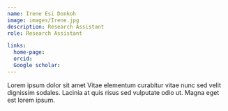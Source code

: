 ```yaml
---
name: Irene Esi Donkoh
image: images/Irene.jpg
description: Research Assistant
role: Research Assistant

links:
  home-page: 
  orcid: 
  Google scholar: 
---
```


Lorem ipsum dolor sit amet Vitae elementum curabitur vitae nunc sed velit dignissim sodales. Lacinia at quis risus sed vulputate odio ut. Magna eget est lorem ipsum.
